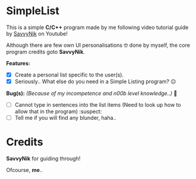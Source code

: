 # SimpleList

This is a simple **C/C++** program made by me following video tutorial guide by [SavvyNik](https://www.youtube.com/channel/UC3yaWWA9FF9OBog5U9ml68A) on Youtube!

Although there are few own UI personalisations :nerd_face: done by myself, the core program credits goto **SavvyNik**.

**Features:** 
- [x] Create a personal list specific to the user(s).
- [x] Seriously.. What else do you need in a Simple Listing program? :neutral_face:

**Bug(s):** *(Because of my incompetence and n00b level knowledge..)* :face_with_head_bandage:
- [ ] Cannot type in sentences into the list items (Need to look up how to allow that in the program) :suspect:
- [ ] Tell me if you will find any blunder, haha..

# Credits

**SavvyNik** for guiding through!

Ofcourse, **me**..
